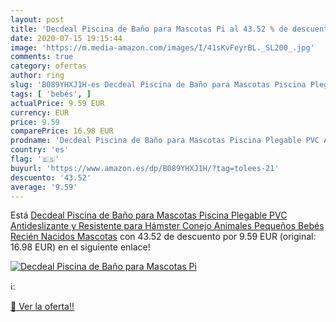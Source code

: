 ```yaml
---
layout: post
title: 'Decdeal Piscina de Baño para Mascotas Pi al 43.52 % de descuento'
date: 2020-07-15 19:15:44
image: 'https://m.media-amazon.com/images/I/41sKvFeyrBL._SL200_.jpg'
comments: true
category: ofertas
author: ring
slug: 'B089YHXJ1H-es Decdeal Piscina de Baño para Mascotas Piscina Plegable PVC...'
tags: [ 'bebés', ]
actualPrice: 9.59 EUR
currency: EUR
price: 9.59
comparePrice: 16.98 EUR
prodname: 'Decdeal Piscina de Baño para Mascotas Piscina Plegable PVC Antideslizante y Resistente para Hámster Conejo Animales Pequeños Bebés Recién Nacidos Mascotas'
country: 'es'
flag: '🇪🇸'
buyurl: 'https://www.amazon.es/dp/B089YHXJ1H/?tag=tolees-21'
descuento: '43.52'
average: '9.59'
---
```


Está [Decdeal Piscina de Baño para Mascotas Piscina Plegable PVC Antideslizante y Resistente para Hámster Conejo Animales Pequeños Bebés Recién Nacidos Mascotas](https://www.amazon.es/dp/B089YHXJ1H/?tag=tolees-21) con 43.52 de descuento por 9.59 EUR (original: 16.98 EUR) en el siguiente enlace!

[![Decdeal Piscina de Baño para Mascotas Pi](https://m.media-amazon.com/images/I/41sKvFeyrBL._SL200_.jpg)](https://www.amazon.es/dp/B089YHXJ1H/?tag=tolees-21)

ℹ️:


[🛒 Ver la oferta!!](https://www.amazon.es/dp/B089YHXJ1H/?tag=tolees-21)
